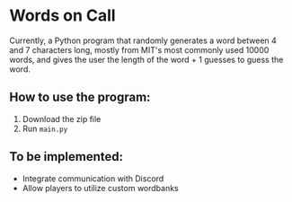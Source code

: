 # Words on Call
Currently, a Python program that randomly generates a word between 4 and 7 characters long, mostly from MIT's most commonly used 10000 words, and gives the user the length of the word + 1 guesses to guess the word. 
## How to use the program:
1. Download the zip file
1. Run `main.py`
## To be implemented:
- Integrate communication with Discord
- Allow players to utilize custom wordbanks